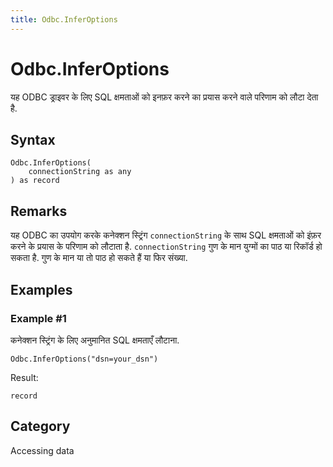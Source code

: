```yaml
---
title: Odbc.InferOptions
---
```


# Odbc.InferOptions


यह ODBC ड्राइवर के लिए SQL क्षमताओं को इनफ़र करने का प्रयास करने वाले परिणाम को लौटा देता है.


## Syntax

```powerquery
Odbc.InferOptions(
    connectionString as any
) as record
```


## Remarks

यह ODBC का उपयोग करके कनेक्शन स्ट्रिंग <code>connectionString</code> के साथ SQL क्षमताओं को इंफ़र करने के प्रयास के परिणाम को लौटाता है. <code>connectionString</code> गुण के मान युग्मों का पाठ या रिकॉर्ड हो सकता है. गुण के मान या तो पाठ हो सकते हैं या फिर संख्या.


## Examples

### Example #1 
कनेक्शन स्ट्रिंग के लिए अनुमानित SQL क्षमताएँ लौटाना.
```powerquery
Odbc.InferOptions("dsn=your_dsn")
```

Result: 
```powerquery
record
```




## Category
Accessing data
